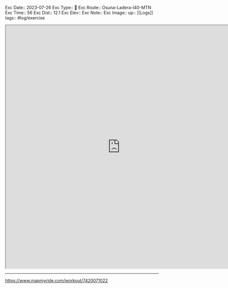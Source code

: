 Exc Date::  2023-07-26
Exc Type:: 🚴
Exc Route:: Osuna-Ladera-I40-MTN
Exc Time:: 56
Exc Dist:: 12.1
Exc Elev:: 
Exc Note:: 
Exc Image:: 
up:: [[Logs]]
tags:: #log/exercise 

<iframe height=800 width=750 src="https://www.mapmyride.com/workout/7420071022"></iframe>

---



https://www.mapmyride.com/workout/7420071022